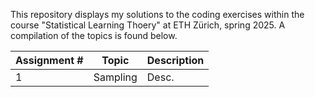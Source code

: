 This repository displays my solutions to the coding exercises within the course "Statistical Learning Thoery" at ETH Zürich, spring 2025. A compilation of the topics is found below.

| Assignment # | Topic | Description |
|--------------|-------|-------------|
| 1| Sampling | Desc.|

